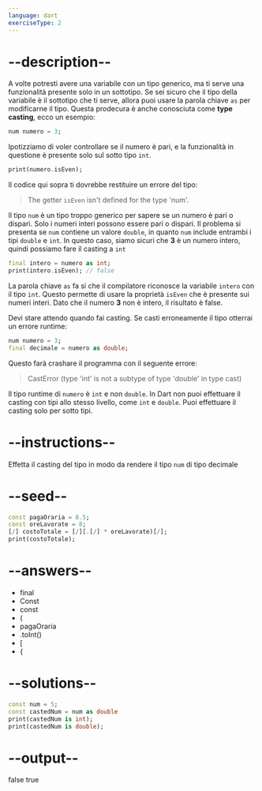 ```yaml
---
language: dart
exerciseType: 2
---
```


# --description--

A volte potresti avere una variabile con un tipo generico, ma ti serve una funzionalità presente solo in un sottotipo. Se sei sicuro che il tipo della variabile è il sottotipo che ti serve, allora puoi usare la parola chiave `as` per modificarne il tipo. Questa prodecura è anche conosciuta come __type casting__, ecco un esempio:

```dart
num numero = 3;
```

Ipotizziamo di voler controllare se il numero è pari, e la funzionalità in questione è presente solo sul sotto tipo `int`.
```dart
print(numero.isEven);
```

Il codice qui sopra ti dovrebbe restituire un errore del tipo:
> The getter `isEven` isn't defined for the type 'num'.

Il tipo `num` è un tipo troppo generico per sapere se un numero è pari o dispari. Solo i numeri interi possono essere pari o dispari.
Il problema si presenta se `num` contiene un valore `double`, in quanto `num` include entrambi i tipi `double` e `int`. In questo caso, siamo sicuri che __3__ è un numero intero, quindi possiamo fare il casting a `int`

```dart
final intero = numero as int;
print(intero.isEven); // false
```

La parola chiave `as` fa si che il compilatore riconosce la variabile `intero` con il tipo `int`. Questo permette di usare la proprietà `isEven` che è presente sui numeri interi. Dato che il numero __3__ non è intero, il risultato è false.

Devi stare attendo quando fai casting. Se casti erroneamente il tipo otterrai un errore runtime:
```dart
num numero = 3;
final decimale = numero as double;
```

Questo farà crashare il programma con il seguente errore:
> CastError (type 'int' is not a subtype of type 'double' in type cast)

Il tipo runtime di `numero` è `int` e non `double`. In Dart non puoi effettuare il casting con tipi allo stesso livello, come `int` e `double`. Puoi effettuare il casting solo per sotto tipi.

# --instructions--

Effetta il casting del tipo in modo da rendere il tipo `num` di tipo decimale

# --seed--

```dart
const pagaOraria = 8.5;
const oreLavorate = 8;
[/] costoTotale = [/][.[/] * oreLavorate)[/];
print(costoTotale);
```

# --answers--

- final
- Const
- const
- (
- pagaOraria
- .toInt()
- [
- {

# --solutions--

```dart
const num = 5;
const castedNum = num as double
print(castedNum is int);
print(castedNum is double);
```

# --output--

false
true
